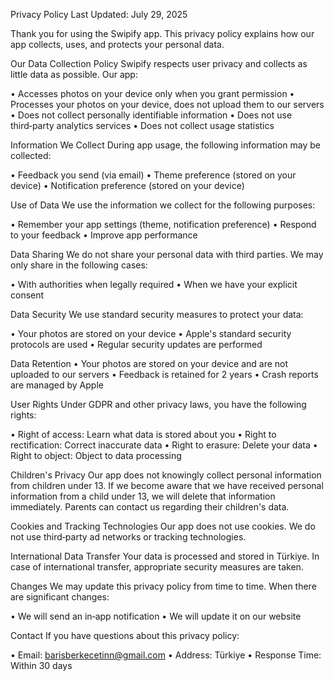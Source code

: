 Privacy Policy
Last Updated: July 29, 2025

Thank you for using the Swipify app. This privacy policy explains how our app collects, uses, and protects your personal data.

Our Data Collection Policy
Swipify respects user privacy and collects as little data as possible. Our app:

• Accesses photos on your device only when you grant permission
• Processes your photos on your device, does not upload them to our servers
• Does not collect personally identifiable information
• Does not use third‑party analytics services
• Does not collect usage statistics

Information We Collect
During app usage, the following information may be collected:

• Feedback you send (via email)
• Theme preference (stored on your device)
• Notification preference (stored on your device)

Use of Data
We use the information we collect for the following purposes:

• Remember your app settings (theme, notification preference)
• Respond to your feedback
• Improve app performance

Data Sharing
We do not share your personal data with third parties. We may only share in the following cases:

• With authorities when legally required
• When we have your explicit consent

Data Security
We use standard security measures to protect your data:

• Your photos are stored on your device
• Apple's standard security protocols are used
• Regular security updates are performed

Data Retention
• Your photos are stored on your device and are not uploaded to our servers
• Feedback is retained for 2 years
• Crash reports are managed by Apple

User Rights
Under GDPR and other privacy laws, you have the following rights:

• Right of access: Learn what data is stored about you
• Right to rectification: Correct inaccurate data
• Right to erasure: Delete your data
• Right to object: Object to data processing

Children's Privacy
Our app does not knowingly collect personal information from children under 13. If we become aware that we have received personal information from a child under 13, we will delete that information immediately. Parents can contact us regarding their children's data.

Cookies and Tracking Technologies
Our app does not use cookies. We do not use third‑party ad networks or tracking technologies.

International Data Transfer
Your data is processed and stored in Türkiye. In case of international transfer, appropriate security measures are taken.

Changes
We may update this privacy policy from time to time. When there are significant changes:

• We will send an in‑app notification
• We will update it on our website

Contact
If you have questions about this privacy policy:

• Email: barisberkecetinn@gmail.com
• Address: Türkiye
• Response Time: Within 30 days
